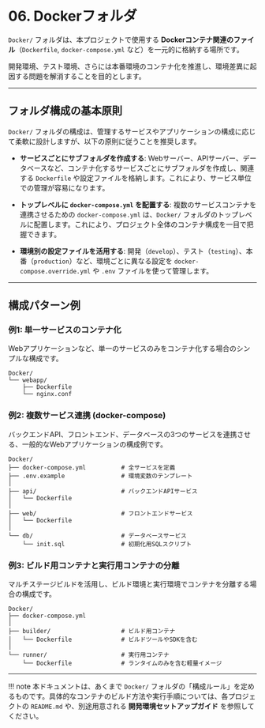# 06. Dockerフォルダ

`Docker/` フォルダは、本プロジェクトで使用する **Dockerコンテナ関連のファイル**（`Dockerfile`, `docker-compose.yml` など）を一元的に格納する場所です。

開発環境、テスト環境、さらには本番環境のコンテナ化を推進し、環境差異に起因する問題を解消することを目的とします。

---

## フォルダ構成の基本原則

`Docker/` フォルダの構成は、管理するサービスやアプリケーションの構成に応じて柔軟に設計しますが、以下の原則に従うことを推奨します。

- **サービスごとにサブフォルダを作成する**:
  Webサーバー、APIサーバー、データベースなど、コンテナ化するサービスごとにサブフォルダを作成し、関連する `Dockerfile` や設定ファイルを格納します。これにより、サービス単位での管理が容易になります。

- **トップレベルに `docker-compose.yml` を配置する**:
  複数のサービスコンテナを連携させるための `docker-compose.yml` は、`Docker/` フォルダのトップレベルに配置します。これにより、プロジェクト全体のコンテナ構成を一目で把握できます。

- **環境別の設定ファイルを活用する**:
  開発（`develop`）、テスト（`testing`）、本番（`production`）など、環境ごとに異なる設定を `docker-compose.override.yml` や `.env` ファイルを使って管理します。

---

## 構成パターン例

### 例1: 単一サービスのコンテナ化

Webアプリケーションなど、単一のサービスのみをコンテナ化する場合のシンプルな構成です。

```text
Docker/
└── webapp/
    ├── Dockerfile
    └── nginx.conf
```

### 例2: 複数サービス連携 (docker-compose)

バックエンドAPI、フロントエンド、データベースの3つのサービスを連携させる、一般的なWebアプリケーションの構成例です。

```text
Docker/
├── docker-compose.yml          # 全サービスを定義
├── .env.example                # 環境変数のテンプレート
│
├── api/                        # バックエンドAPIサービス
│   └── Dockerfile
│
├── web/                        # フロントエンドサービス
│   └── Dockerfile
│
└── db/                         # データベースサービス
    └── init.sql                # 初期化用SQLスクリプト
```

### 例3: ビルド用コンテナと実行用コンテナの分離

マルチステージビルドを活用し、ビルド環境と実行環境でコンテナを分離する場合の構成です。

```text
Docker/
├── docker-compose.yml
│
├── builder/                    # ビルド用コンテナ
│   └── Dockerfile              # ビルドツールやSDKを含む
│
└── runner/                     # 実行用コンテナ
    └── Dockerfile              # ランタイムのみを含む軽量イメージ
```

---

!!! note
本ドキュメントは、あくまで `Docker/` フォルダの「構成ルール」を定めるものです。具体的なコンテナのビルド方法や実行手順については、各プロジェクトの `README.md` や、別途用意される **開発環境セットアップガイド** を参照してください。
